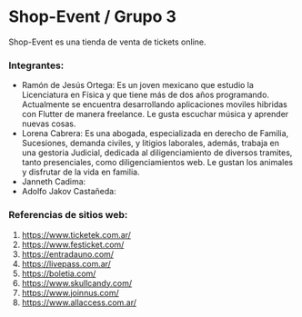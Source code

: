 # Shop-Event / Grupo 3

Shop-Event es una tienda de venta de tickets online.

### Integrantes:

* Ramón de Jesús Ortega: Es un joven mexicano que estudio la Licenciatura en Física y que tiene más de dos años programando. Actualmente se encuentra desarrollando aplicaciones moviles hibridas con Flutter de manera freelance. Le gusta escuchar música y aprender nuevas cosas.
* Lorena Cabrera: Es una abogada, especializada en derecho de Familia, Sucesiones, demanda civiles, y litigios laborales, además, trabaja en una gestoria Judicial, dedicada al diligenciamiento de diversos tramites, tanto presenciales, como diligenciamientos web. Le gustan los animales y disfrutar de la vida en familia.
* Janneth Cadima:
* Adolfo Jakov Castañeda:

### Referencias de sitios web:

1. https://www.ticketek.com.ar/
2. https://www.festicket.com/
3. https://entradauno.com/
4. https://livepass.com.ar/
5. https://boletia.com/
6. https://www.skullcandy.com/
7. https://www.joinnus.com/
8. https://www.allaccess.com.ar/



